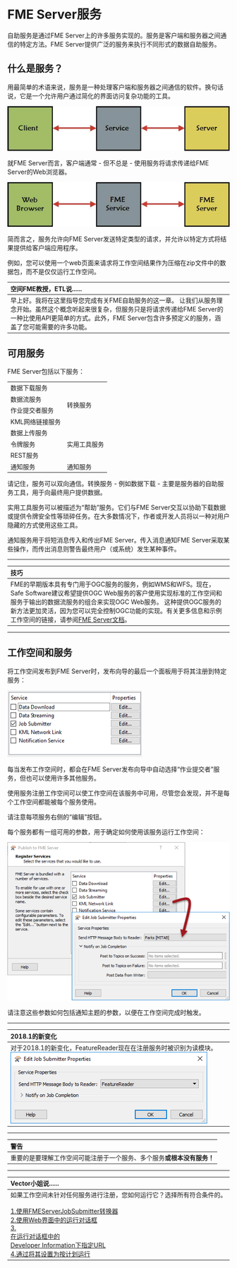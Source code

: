 # FME Server服务

自助服务是通过FME Server上的许多服务实现的。服务是客户端和服务器之间通信的特定方法。FME Server提供广泛的服务来执行不同形式的数据自助服务。

## 什么是服务？

用最简单的术语来说，服务是一种处理客户端和服务器之间通信的软件。换句话说，它是一个允许用户通过简化的界面访问复杂功能的工具。

[![](../.gitbook/assets/img3.001.whatisaservice.png)](https://github.com/xuhengxx/FMETraining-1/tree/f1cdae5373cf9425ee2d148732792713c9043d44/ServerAuthoring3SelfServeBasics/Images/Img3.001.WhatIsAService.png)

就FME Server而言，客户端通常 - 但不总是 - 使用服务将请求传递给FME Server的Web浏览器。

[![](../.gitbook/assets/img3.002.whatisanfmeservice.png)](https://github.com/xuhengxx/FMETraining-1/tree/f1cdae5373cf9425ee2d148732792713c9043d44/ServerAuthoring3SelfServeBasics/Images/Img3.002.WhatIsAnFMEService.png)

简而言之，服务允许向FME Server发送特定类型的请求，并允许以特定方式将结果提供给客户端应用程序。

例如，您可以使用一个web页面来请求将工作空间结果作为压缩在zip文件中的数据包，而不是仅仅运行工作空间。

|  空间FME教授，ETL说...... |
| :--- |
|  早上好。我将在这里指导您完成有关FME自助服务的这一章。  让我们从服务理念开始。虽然这个概念听起来很复杂，但服务只是将请求传递给FME Server的一种比使用API​​更简单的方式。此外，FME Server包含许多预定义的服务，涵盖了您可能需要的许多功能。 |

## 可用服务

FME Server包括以下服务：

<table>
<tbody><tr><td><font style="vertical-align: inherit;"><font style="vertical-align: inherit;">数据下载服务</font></font></td><td rowspan="4"><font style="vertical-align: inherit;"><font style="vertical-align: inherit;">转换服务</font></font></td></tr>
<tr><td><font style="vertical-align: inherit;"><font style="vertical-align: inherit;">数据流服务</font></font></td></tr>
<tr><td><font style="vertical-align: inherit;"><font style="vertical-align: inherit;">作业提交者服务</font></font></td></tr>
<tr><td><font style="vertical-align: inherit;"><font style="vertical-align: inherit;">KML网络链接服务</font></font></td></tr>
<tr><td><font style="vertical-align: inherit;"><font style="vertical-align: inherit;">数据上传服务</font></font></td><td rowspan="4"><font style="vertical-align: inherit;"><font style="vertical-align: inherit;">实用工具服务</font></font></td></tr>
<tr><td><font style="vertical-align: inherit;"><font style="vertical-align: inherit;">令牌服务</font></font></td></tr>
<tr><td><font style="vertical-align: inherit;"><font style="vertical-align: inherit;">REST服务</font></font></td></tr>
<tr></tr>
<tr><td><font style="vertical-align: inherit;"><font style="vertical-align: inherit;">通知服务</font></font></td><td><font style="vertical-align: inherit;"><font style="vertical-align: inherit;">通知服务</font></font></td></tr>
</tbody></table>

请记住，服务可以双向通信。转换服务 - 例如数据下载 - 主要是服务器的自助服务工具，用于向最终用户提供数据。

实用工具服务可以被描述为“帮助”服务。它们与FME Server交互以协助下载数据或提供令牌安全性等琐碎任务。在大多数情况下，作者或开发人员将以一种对用户隐藏的方式使用这些工具。

通知服务用于将短消息传入和传出FME Server。传入消息通知FME Server采取某些操作，而传出消息则警告最终用户（或系统）发生某种事件。

---

|  技巧 |
| :--- |
|  FME的早期版本具有专门用于OGC服务的服务，例如WMS和WFS。现在，Safe Software建议希望提供OGC Web服务的客户使用实现标准的工作空间和服务于输出的数据流服务的组合来实现OGC Web服务。  这种提供OGC服务的新方法更加灵活，因为您可以完全控制OGC功能的实现。有关更多信息和示例工作空间的链接，请参阅[FME Server文档](https://docs.safe.com/fme/html/FME_Server_Documentation/Content/AdminGuide/Providing-Support-OGC-Services.htm?Highlight=ogc)。 |

---

## 工作空间和服务

将工作空间发布到FME Server时，发布向导的最后一个面板用于将其注册到特定服务：

[![](../.gitbook/assets/img3.003.registeringservices.png)](https://github.com/xuhengxx/FMETraining-1/tree/f1cdae5373cf9425ee2d148732792713c9043d44/ServerAuthoring3SelfServeBasics/Images/Img3.003.RegisteringServices.png)

每当发布工作空间时，都会在FME Server发布向导中自动选择“作业提交者”服务，但也可以使用许多其他服务。

使用服务注册工作空间可以使工作空间在该服务中可用，尽管您会发现，并不是每个工作空间都能被每个服务使用。

请注意每项服务右侧的“编辑”按钮。

每个服务都有一组可用的参数，用于确定如何使用该服务运行工作空间：

[![](../.gitbook/assets/img3.004.registeringserviceseditdialog.png)](https://github.com/xuhengxx/FMETraining-1/tree/f1cdae5373cf9425ee2d148732792713c9043d44/ServerAuthoring3SelfServeBasics/Images/Img3.004.RegisteringServicesEditDialog.png)

请注意这些参数如何包括通知主题的参数，以便在工作空间完成时触发。

---

|  2018.1的新变化 |
| :--- |
|  对于2018.1的新变化，FeatureReader现在在注册服务时被识别为读模块。  [![](../.gitbook/assets/img3.005.featurereaderservice.png)](https://github.com/xuhengxx/FMETraining-1/tree/f1cdae5373cf9425ee2d148732792713c9043d44/ServerAuthoring3SelfServeBasics/Images/Img3.005.FeatureReaderService.png) |

---

|  警告 |
| :--- |
|  重要的是要理解工作空间可能注册于一个服务、多个服务**或根本没有服务！** |

---

|  Vector小姐说...... |
| :--- |
|  如果工作空间未针对任何服务进行注册，您如何运行它？选择所有符合条件的。  <br><br>[1.使用FMEServerJobSubmitter转换器](http://52.73.3.37/fmedatastreaming/Manual/QAResponse2017.fmw?chapter=22&question=2&answer=1&DestDataset_TEXTLINE=C%3A%5CFMEOutput%5CQAResponse.html) <br>[2.使用Web界面中的运行对话框](http://52.73.3.37/fmedatastreaming/Manual/QAResponse2017.fmw?chapter=22&question=2&answer=2&DestDataset_TEXTLINE=C%3A%5CFMEOutput%5CQAResponse.html) <br>[3.](http://52.73.3.37/fmedatastreaming/Manual/QAResponse2017.fmw?chapter=22&question=2&answer=3&DestDataset_TEXTLINE=C%3A%5CFMEOutput%5CQAResponse.html) <br>[在运行对话框中的](http://52.73.3.37/fmedatastreaming/Manual/QAResponse2017.fmw?chapter=22&question=2&answer=2&DestDataset_TEXTLINE=C%3A%5CFMEOutput%5CQAResponse.html)<br>[Developer Information下指定URL](http://52.73.3.37/fmedatastreaming/Manual/QAResponse2017.fmw?chapter=22&question=2&answer=3&DestDataset_TEXTLINE=C%3A%5CFMEOutput%5CQAResponse.html) <br>[4.通过将其设置为按计划运行](http://52.73.3.37/fmedatastreaming/Manual/QAResponse2017.fmw?chapter=22&question=2&answer=4&DestDataset_TEXTLINE=C%3A%5CFMEOutput%5CQAResponse.html) |

